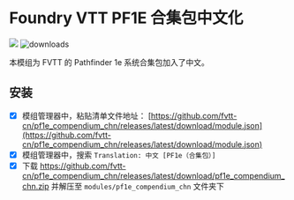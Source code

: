 # Foundry VTT PF1E 合集包中文化

![](https://img.shields.io/badge/Foundry-v9.266-informational) ![downloads](https://img.shields.io/github/downloads/fvtt-cn/pf1e_compendium_chn/total)

本模组为 FVTT 的 Pathfinder 1e 系统合集包加入了中文。

## 安装
- [x] 模组管理器中，粘贴清单文件地址： [https://github.com/fvtt-cn/pf1e_compendium_chn/releases/latest/download/module.json](https://github.com/fvtt-cn/pf1e_compendium_chn/releases/latest/download/module.json)
- [x] 模组管理器中，搜索 `Translation: 中文 [PF1e（合集包）]`
- [x] 下载 https://github.com/fvtt-cn/pf1e_compendium_chn/releases/latest/download/pf1e_compendium_chn.zip 并解压至 `modules/pf1e_compendium_chn` 文件夹下

